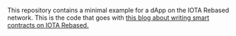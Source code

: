 This repository contains a minimal example for a dApp on the IOTA Rebased network. This is the code that goes with [this blog about writing smart contracts on IOTA Rebased.](https://teunvw14.github.io/posts/iota-rebased-sc/)
